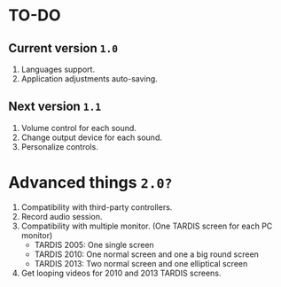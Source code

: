 # TO-DO

## Current version `1.0`
1. Languages support.
2. Application adjustments auto-saving.

## Next version `1.1`
1. Volume control for each sound.
2. Change output device for each sound.
3. Personalize controls.


# Advanced things `2.0?`
1. Compatibility with third-party controllers.
2. Record audio session.
3. Compatibility with multiple monitor. (One TARDIS screen for each PC monitor)
	- TARDIS 2005: One single screen
	- TARDIS 2010: One normal screen and one a big round screen
	- TARDIS 2013: Two normal screen and one elliptical screen
4. Get looping videos for 2010 and 2013 TARDIS screens.